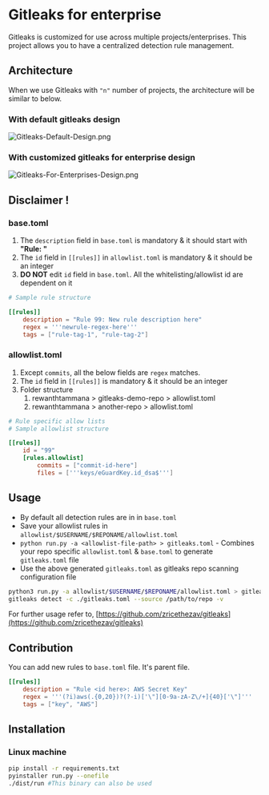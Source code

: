 # Gitleaks for enterprise

Gitleaks is customized for use across multiple projects/enterprises. This project allows you to have a centralized detection rule management.

## Architecture

When we use Gitleaks with `"n"` number of projects, the architecture will be similar to below.

### With default gitleaks design

![Gitleaks-Default-Design.png](https://cdn.hashnode.com/res/hashnode/image/upload/v1652714624519/7Tl6T_k-D.png)

### With customized gitleaks for enterprise design

![Gitleaks-For-Enterprises-Design.png](https://cdn.hashnode.com/res/hashnode/image/upload/v1652714633471/wZ4day3ry.png)

## Disclaimer !

### base.toml

1. The `description` field in `base.toml` is mandatory & it should start with **"Rule: <id>"**
1. The `id` field in `[[rules]]` in `allowlist.toml` is mandatory & it should be an integer
1. **DO NOT** edit `id` field in `base.toml`. All the whitelisting/allowlist id are dependent on it

```toml
# Sample rule structure

[[rules]]
    description = "Rule 99: New rule description here"
    regex = '''newrule-regex-here'''
    tags = ["rule-tag-1", "rule-tag-2"]
```

### allowlist.toml

1. Except `commits`, all the below fields are `regex` matches.
1. The `id` field in `[[rules]]` is mandatory & it should be an integer
1. Folder structure
    1. rewanthtammana > gitleaks-demo-repo > allowlist.toml
    1. rewanthtammana > another-repo > allowlist.toml

```toml
# Rule specific allow lists
# Sample allowlist structure

[[rules]]
    id = "99"
    [rules.allowlist]
        commits = ["commit-id-here"]
        files = ['''keys/eGuardKey.id_dsa$''']
```

## Usage

* By default all detection rules are in in `base.toml`
* Save your allowlist rules in `allowlist/$USERNAME/$REPONAME/allowlist.toml`
* `python run.py -a <allowlist-file-path> > gitleaks.toml` - Combines your repo specific `allowlist.toml` & `base.toml` to generate `gitleaks.toml` file
* Use the above generated `gitleaks.toml` as gitleaks repo scanning configuration file

```bash
python3 run.py -a allowlist/$USERNAME/$REPONAME/allowlist.toml > gitleaks.toml
gitleaks detect -c ./gitleaks.toml --source /path/to/repo -v
```

For further usage refer to, [https://github.com/zricethezav/gitleaks](https://github.com/zricethezav/gitleaks)

## Contribution

You can add new rules to `base.toml` file. It's parent file.

```toml
[[rules]]
    description = "Rule <id here>: AWS Secret Key"
    regex = '''(?i)aws(.{0,20})?(?-i)['\"][0-9a-zA-Z\/+]{40}['\"]'''
    tags = ["key", "AWS"]
```
  
## Installation

### Linux machine

```bash
pip install -r requirements.txt
pyinstaller run.py --onefile
./dist/run #This binary can also be used
```
